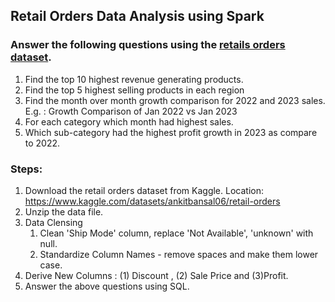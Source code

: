 ## Retail Orders Data Analysis using Spark

### Answer the following questions using the [retails orders dataset](https://www.kaggle.com/datasets/ankitbansal06/retail-orders).
1. Find the top 10 highest revenue generating products.
2. Find the top 5 highest selling products in each region
3. Find the month over month growth comparison for 2022 and 2023 sales.
    E.g. : Growth Comparison of Jan 2022 vs Jan 2023
4. For each category which month had highest sales.
5. Which sub-category had the highest profit growth in 2023 as compare to 2022.

### Steps:

1. Download the retail orders dataset from Kaggle.
    Location: https://www.kaggle.com/datasets/ankitbansal06/retail-orders
2. Unzip the data file.
3. Data Clensing
    <ol>
    <li> Clean 'Ship Mode' column, replace 'Not Available', 'unknown' with null. </li>
    <li> Standardize Column Names - remove spaces and make them lower case.</li>
    </ol>
4. Derive New Columns : (1) Discount , (2) Sale Price and (3)Profit.
5. Answer the above questions using SQL.
